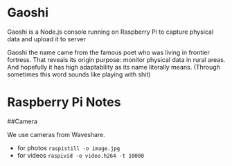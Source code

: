 # Gaoshi
Gaoshi is a Node.js console running on Raspberry Pi to capture physical data and upload it to server

Gaoshi the name came from the famous poet who was living in frontier fortress. That reveals its origin purpose: monitor physical data in rural areas. And hopefully it has high adaptability as its name literally means. (Through sometimes this word sounds like playing with shit)

# Raspberry Pi Notes

##Camera

We use cameras from Waveshare.
- for photos `raspistill -o image.jpg`
- for videos `raspivid -o video.h264 -t 10000`